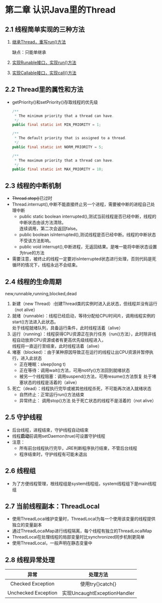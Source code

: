 # 第二章 认识Java里的Thread

## 2.1 线程简单实现的三种方法

 1. [继承Thread，重写run()方法](./code/one/ThreadA.java)
 
    缺点：只能单继承

 2. [实现Runable接口，实现run()方法](./code/one/ThreadB.java)
 
 3. [实现Callable接口，实现call()方法](./code/one/ThreadC.java)
 
## 2.2 Thread里的属性和方法

 * getPriority()和setPriority()存取线程的优先级
    ```java
    /**
     * The minimum priority that a thread can have.
     */
    public final static int MIN_PRIORITY = 1;

   /**
     * The default priority that is assigned to a thread.
     */
    public final static int NORM_PRIORITY = 5;

    /**
     * The maximum priority that a thread can have.
     */
    public final static int MAX_PRIORITY = 10;
    ```

## 2.3 线程的中断机制

* ~~Thread.stop()~~已过时
* Thread.interrupt(),中断不能直接终止另一个进程，需要被中断的进程自己处理中断
    * public static boolean interrupted(),测试当前线程是否已经中断，线程的中断状态由该方法清除。  
    连续调用，第二次会返回false。
    * public boolean isInterrupted(),测试线程是否已经中断。线程的中断状态不受该方法影响。
    * public void interrupt(),中断进程，无返回结果。是唯一能将中断状态设置为true的方法
* 需要注意，被终止的线程一定要对isInterrupted状态进行处理，否则代码是死循环的情况下，线程永远不会结束。

## 2.4 线程的生命周期
new,runnable,running,blocked,dead
1. 新建（new Thread）:创建Thread类的实例时进入此状态，但线程并没有运行（not alive）
2. 就绪（runnable）：线程已经启动，等待分配给CPU时间片，调用线程实例的start()方法进入此状态。  
   处于线程就绪队列，具备运行条件，此时线程活着（alive）
3. 运行（running）：线程获得CPU资源正在执行任务（run()方法），此时除非线程自动放弃CPU资源或者有更高优先级线程进入，  
   线程将一直运行至结束，此时线程活着（alive）
4. 堵塞（blocked）：由于某种原因导致正在运行的线程让出CPU资源并暂停执行，进入此状态
    * 正在睡眠：sleep(long t)
    * 正在等待：调用wait()方法，可用notify()方法回到就绪状态
    * 被另一个线程阻塞：调用suspend()方法，可用resume()方法恢复
    处于堵塞状态的线程是活着的（alive）
5. 死亡（dead）：线程执行完毕或被其他线程杀死，不可能再次进入就绪状态
    * 自然终止：正常运行run()方法结束
    * 异常终止： 调用stop()方法
    处于死亡状态的线程不是活着的（not alive）
    
## 2.5 守护线程
* 后台线程，进程结束，守护线程自动结束
* 线程**启动**前调用setDaemon(true)可设置守护线程
* 注意：
    * 所有前台线程执行完毕，JRE判断程序执行结束，不管后台线程
    * 程序结束时，守护线程有可能未退出
    
## 2.6 线程组
* 为了方便线程管理，根线程组是system线程组，system线程组下是main线程组

## 2.7 当前线程副本：ThreadLocal
* 使用ThreadLocal维护变量时，ThreadLocal为每一个使用该变量的线程提供独立的变量副本
* 通过ThreadLocalMap进行线程隔离，每个线程有独立的ThreadLocalMap
* ThreadLocal在处理线程的局部变量时比synchronized同步机制更简单
* 使用ThreadLocal，一般声明在静态变量中

## 2.8 线程异常处理

|异常|处理方法|
|:---:|:---:|
|Checked Exception|使用try{}catch{}|
|Unchecked Exception|实现UncaughtExceptionHandler|
